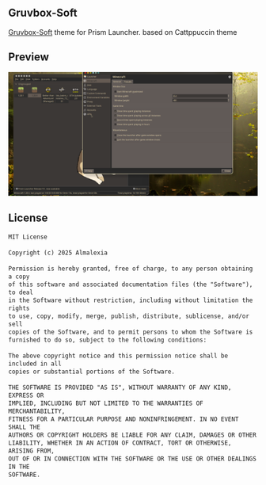 <!--
SPDX-FileCopyrightText: 2025 Almalexia

SPDX-License-Identifier: CC0-1.0
-->
Gruvbox-Soft
---
[Gruvbox-Soft](https://github.com/morhetz/gruvbox) theme for Prism Launcher.
based on Cattppuccin theme

## Preview
![Gruvbox-Soft Preview](preview.png)

## License
```
MIT License

Copyright (c) 2025 Almalexia

Permission is hereby granted, free of charge, to any person obtaining a copy
of this software and associated documentation files (the "Software"), to deal
in the Software without restriction, including without limitation the rights
to use, copy, modify, merge, publish, distribute, sublicense, and/or sell
copies of the Software, and to permit persons to whom the Software is
furnished to do so, subject to the following conditions:

The above copyright notice and this permission notice shall be included in all
copies or substantial portions of the Software.

THE SOFTWARE IS PROVIDED "AS IS", WITHOUT WARRANTY OF ANY KIND, EXPRESS OR
IMPLIED, INCLUDING BUT NOT LIMITED TO THE WARRANTIES OF MERCHANTABILITY,
FITNESS FOR A PARTICULAR PURPOSE AND NONINFRINGEMENT. IN NO EVENT SHALL THE
AUTHORS OR COPYRIGHT HOLDERS BE LIABLE FOR ANY CLAIM, DAMAGES OR OTHER
LIABILITY, WHETHER IN AN ACTION OF CONTRACT, TORT OR OTHERWISE, ARISING FROM,
OUT OF OR IN CONNECTION WITH THE SOFTWARE OR THE USE OR OTHER DEALINGS IN THE
SOFTWARE.
```
